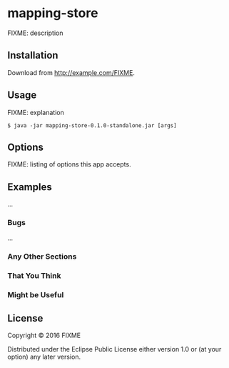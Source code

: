 # mapping-store

FIXME: description

## Installation

Download from http://example.com/FIXME.

## Usage

FIXME: explanation

    $ java -jar mapping-store-0.1.0-standalone.jar [args]

## Options

FIXME: listing of options this app accepts.

## Examples

...

### Bugs

...

### Any Other Sections
### That You Think
### Might be Useful

## License

Copyright © 2016 FIXME

Distributed under the Eclipse Public License either version 1.0 or (at
your option) any later version.
